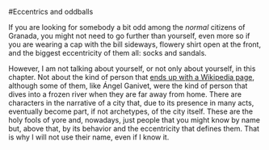 #Eccentrics and oddballs

If you are looking for somebody a bit odd among the *normal* citizens of Granada, you might not need to go further than yourself, even more so if you are wearing a cap with the bill sideways, flowery shirt open at the front, and the biggest eccentricity of them all: socks and sandals.

However, I am not talking about yourself, or not only about yourself, in this chapter. Not about the kind of person that [ends up with a Wikipedia page](https://es.wikipedia.org/wiki/Anexo:Personajes_destacados_de_Granada), although some of them, like Ángel Ganivet, were the kind of person that dives into a frozen river when they are far away from home. There are characters in the narrative of a city that, due to its presence in many acts, eventually become part, if not archetypes, of the city itself. These are the holy fools of yore and, nowadays, just people that you might know by name but, above that, by its behavior and the eccentricity that defines them. That is why I will not use their name, even if I know it.
